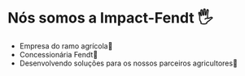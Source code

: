 # Nós somos a Impact-Fendt 🖐️

- Empresa do ramo agrícola🌱
- Concessionária Fendt🚜
- Desenvolvendo soluções para os nossos parceiros agricultores💪
